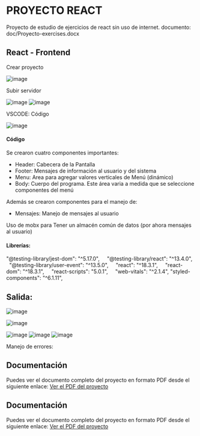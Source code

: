 # PROYECTO REACT
Proyecto de estudio de ejercicios de react sin uso de internet.
documento: doc/Proyecto-exercises.docx


## React - Frontend

Crear proyecto

![image](https://github.com/user-attachments/assets/f77fb31f-d7c1-4e7a-a07b-1b67100354a6)


Subir servidor

![image](https://github.com/user-attachments/assets/df3d8ca7-28fd-4d99-bf2a-5ca4dd57982f)
![image](https://github.com/user-attachments/assets/dab44d14-1a29-468c-b388-6b331ffb1160)

VSCODE: Código

![image](https://github.com/user-attachments/assets/2fda3b73-1893-4c7d-a1da-b92f44812f68)


#### Código

Se crearon cuatro componentes importantes:

- Header: Cabecera de la Pantalla
- Footer: Mensajes de información al usuario y del sistema
- Menu: Area para agregar valores verticales de Menú (dinámico)
- Body: Cuerpo del programa. Este área varia a medida que se seleccione componentes del menú

Además se crearon componentes para el manejo de:

- Mensajes: Manejo de mensajes al usuario

Uso de mobx para Tener un almacén común de datos (por ahora mensajes al usuario)

#### Librerías:

"@testing-library/jest-dom": "^5.17.0",
    "@testing-library/react": "^13.4.0",
    "@testing-library/user-event": "^13.5.0",
    "react": "^18.3.1",
    "react-dom": "^18.3.1",
    "react-scripts": "5.0.1",
    "web-vitals": "^2.1.4",
    "styled-components": "^6.1.11",

## Salida:

![image](https://github.com/user-attachments/assets/758e3e9a-cf58-4ba9-8154-b92b5c476070)

![image](https://github.com/user-attachments/assets/7e34b102-2d26-44a5-8a9e-d884f68f2881)

![image](https://github.com/user-attachments/assets/02aafa4f-8ab1-4d42-85b9-89e36576ca16)
![image](https://github.com/user-attachments/assets/0872b694-b4c7-4f8f-8ed8-4eb0921fca0f)
![image](https://github.com/user-attachments/assets/ad19457e-d0af-45cc-853e-f63e9948a7f3)

Manejo de errores:

## Documentación
Puedes ver el documento completo del proyecto en formato PDF desde el siguiente enlace:
<a href="https://github.com/wlopera/react-exercises/blob/fa112f2f4713d9aef86cb819a745f839e761b70f/src/doc/Proyecto-exercises.pdf" target="_blank">Ver el PDF del proyecto</a>

## Documentación
Puedes ver el documento completo del proyecto en formato PDF desde el siguiente enlace:
<a href="https://github.com/wlopera/react-practical-exercises/blob/4b0d75518f989171f8acdea3c04ccf0cc48bb612/src/doc/Proyecto-practical-exercises.pdf" target="_blank">Ver el PDF del proyecto</a>

